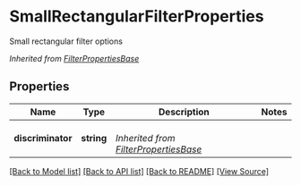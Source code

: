﻿# SmallRectangularFilterProperties
Small rectangular filter options

*Inherited from [FilterPropertiesBase](FilterPropertiesBase.md)*
## Properties
Name | Type | Description | Notes
------------ | ------------- | ------------- | -------------
**discriminator** | **string** | <br />*Inherited from [FilterPropertiesBase](FilterPropertiesBase.md)* | 

[[Back to Model list]](../README.md#documentation-for-models) [[Back to API list]](../README.md#documentation-for-api-endpoints) [[Back to README]](../README.md) [[View Source]](../src/models/smallRectangularFilterProperties.ts)

